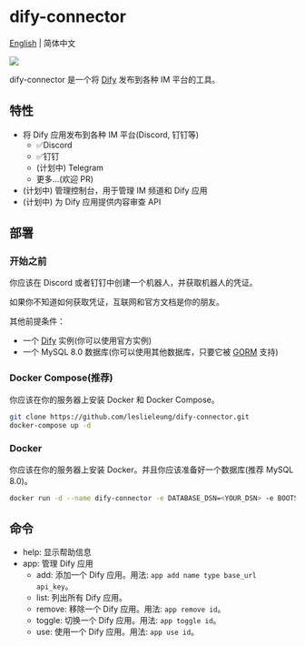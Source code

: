 # dify-connector

[English](./README.md) | 简体中文

[![](https://dcbadge.vercel.app/api/server/WNAMSmTsk8)](https://discord.gg/WNAMSmTsk8)

dify-connector 是一个将 [Dify](https://github.com/langgenius/dify) 发布到各种 IM 平台的工具。

## 特性

- 将 Dify 应用发布到各种 IM 平台(Discord, 钉钉等)
  - ✅Discord
  - ✅钉钉
  - (计划中) Telegram
  - 更多...(欢迎 PR)
- (计划中) 管理控制台，用于管理 IM 频道和 Dify 应用
- (计划中) 为 Dify 应用提供内容审查 API

## 部署

### 开始之前

你应该在 Discord 或者钉钉中创建一个机器人，并获取机器人的凭证。

如果你不知道如何获取凭证，互联网和官方文档是你的朋友。

其他前提条件：

- 一个 [Dify](https://github.com/langgenius/dify) 实例(你可以使用官方实例)
- 一个 MySQL 8.0 数据库(你可以使用其他数据库，只要它被 [GORM](https://gorm.io/) 支持)

### Docker Compose(推荐)

你应该在你的服务器上安装 Docker 和 Docker Compose。

```bash
git clone https://github.com/leslieleung/dify-connector.git
docker-compose up -d
```

### Docker

你应该在你的服务器上安装 Docker。并且你应该准备好一个数据库(推荐 MySQL 8.0)。

```bash
docker run -d --name dify-connector -e DATABASE_DSN=<YOUR_DSN> -e BOOTSTRAP_CHANNEL=<YOUR_CHANNEL> leslieleung/dify-connector:latest
```

## 命令

- help: 显示帮助信息
- app: 管理 Dify 应用
  - add: 添加一个 Dify 应用。用法: `app add name type base_url api_key`。
  - list: 列出所有 Dify 应用。
  - remove: 移除一个 Dify 应用。用法: `app remove id`。
  - toggle: 切换一个 Dify 应用。用法: `app toggle id`。
  - use: 使用一个 Dify 应用。用法: `app use id`。